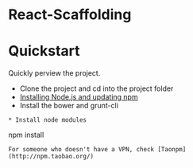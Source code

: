 # React-Scaffolding

# Quickstart
Quickly perview the project.
* Clone the project and cd into the project folder
* [Installing Node.js and updating npm](https://docs.npmjs.com/getting-started/installing-node)
* Install the bower and grunt-cli
````
* Install node modules
````
npm install
````
For someone who doesn't have a VPN, check [Taonpm](http://npm.taobao.org/)

````
